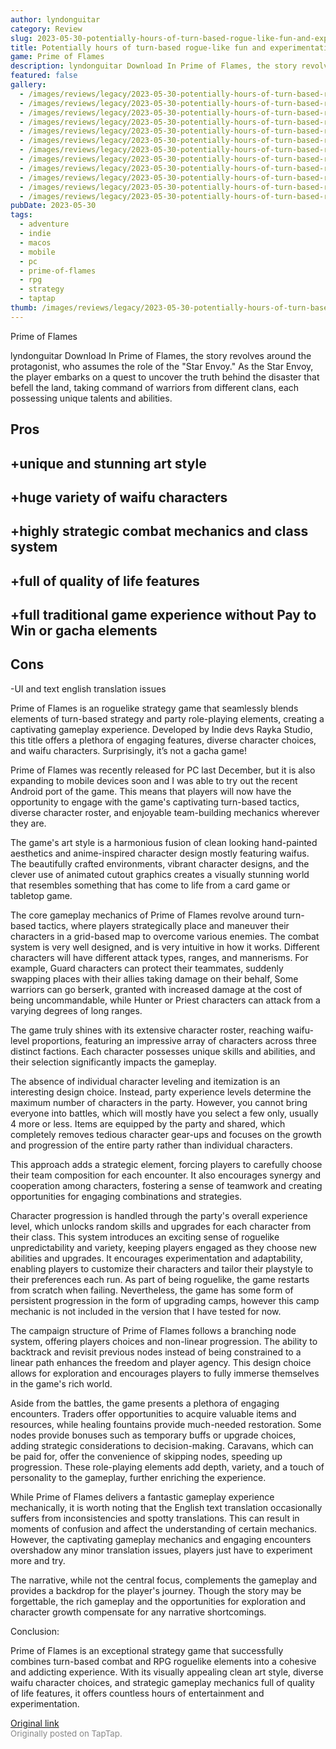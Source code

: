 ```yaml
---
author: lyndonguitar
category: Review
slug: 2023-05-30-potentially-hours-of-turn-based-rogue-like-fun-and-experimentation-review-prime-of-fla
title: Potentially hours of turn-based rogue-like fun and experimentation | Review - Prime of Flames
game: Prime of Flames
description: lyndonguitar Download In Prime of Flames, the story revolves around the protagonist, who assumes the role of the "Star Envoy." As the Star Envoy, the player embarks on a quest to uncover the truth behind the disaster that befell the land, taking command of warriors from different clans, each possessing unique talents and abilities.
featured: false
gallery:
  - /images/reviews/legacy/2023-05-30-potentially-hours-of-turn-based-rogue-like-fun-and-experimentation--review---prime-of-fla-0.avif
  - /images/reviews/legacy/2023-05-30-potentially-hours-of-turn-based-rogue-like-fun-and-experimentation--review---prime-of-fla-1.avif
  - /images/reviews/legacy/2023-05-30-potentially-hours-of-turn-based-rogue-like-fun-and-experimentation--review---prime-of-fla-2.avif
  - /images/reviews/legacy/2023-05-30-potentially-hours-of-turn-based-rogue-like-fun-and-experimentation--review---prime-of-fla-3.avif
  - /images/reviews/legacy/2023-05-30-potentially-hours-of-turn-based-rogue-like-fun-and-experimentation--review---prime-of-fla-4.avif
  - /images/reviews/legacy/2023-05-30-potentially-hours-of-turn-based-rogue-like-fun-and-experimentation--review---prime-of-fla-5.avif
  - /images/reviews/legacy/2023-05-30-potentially-hours-of-turn-based-rogue-like-fun-and-experimentation--review---prime-of-fla-6.avif
  - /images/reviews/legacy/2023-05-30-potentially-hours-of-turn-based-rogue-like-fun-and-experimentation--review---prime-of-fla-7.avif
  - /images/reviews/legacy/2023-05-30-potentially-hours-of-turn-based-rogue-like-fun-and-experimentation--review---prime-of-fla-8.avif
  - /images/reviews/legacy/2023-05-30-potentially-hours-of-turn-based-rogue-like-fun-and-experimentation--review---prime-of-fla-9.avif
  - /images/reviews/legacy/2023-05-30-potentially-hours-of-turn-based-rogue-like-fun-and-experimentation--review---prime-of-fla-10.avif
  - /images/reviews/legacy/2023-05-30-potentially-hours-of-turn-based-rogue-like-fun-and-experimentation--review---prime-of-fla-11.avif
pubDate: 2023-05-30
tags:
  - adventure
  - indie
  - macos
  - mobile
  - pc
  - prime-of-flames
  - rpg
  - strategy
  - taptap
thumb: /images/reviews/legacy/2023-05-30-potentially-hours-of-turn-based-rogue-like-fun-and-experimentation--review---prime-of-fla-0.avif
---
```


Prime of Flames

lyndonguitar
Download
In Prime of Flames, the story revolves around the protagonist, who assumes the role of the "Star Envoy." As the Star Envoy, the player embarks on a quest to uncover the truth behind the disaster that befell the land, taking command of warriors from different clans, each possessing unique talents and abilities.




## Pros



## +unique and stunning art style


## +huge variety of waifu characters


## +highly strategic combat mechanics and class system


## +full of quality of life features


## +full traditional game experience without Pay to Win or gacha elements




## Cons


-UI and text english translation issues

Prime of Flames is an roguelike strategy game that seamlessly blends elements of turn-based strategy and party role-playing elements, creating a captivating gameplay experience. Developed by Indie devs Rayka Studio, this title offers a plethora of engaging features, diverse character choices, and waifu characters. Surprisingly, it’s not a gacha game!

Prime of Flames was recently released for PC last December, but it is also expanding to mobile devices soon and I was able to try out the recent Android port of the game. This means that players will now have the opportunity to engage with the game's captivating turn-based tactics, diverse character roster, and enjoyable team-building mechanics wherever they are.

The game's art style is a harmonious fusion of clean looking hand-painted aesthetics and anime-inspired character design mostly featuring waifus. The beautifully crafted environments, vibrant character designs, and the clever use of animated cutout graphics creates a visually stunning world that resembles something that has come to life from a card game or tabletop game.

The core gameplay mechanics of Prime of Flames revolve around turn-based tactics, where players strategically place and maneuver their characters in a grid-based map to overcome various enemies. The combat system is very well designed, and is very intuitive in how it works. Different characters will have different attack types, ranges, and mannerisms. For example, Guard characters can protect their teammates, suddenly swapping places with their allies taking damage on their behalf, Some warriors can go berserk, granted with increased damage at the cost of being uncommandable, while Hunter or Priest characters can attack from a varying degrees of long ranges.

The game truly shines with its extensive character roster, reaching waifu-level proportions, featuring an impressive array of characters across three distinct factions. Each character possesses unique skills and abilities, and their selection significantly impacts the gameplay.

The absence of individual character leveling and itemization is an interesting design choice. Instead, party experience levels determine the maximum number of characters in the party. However, you cannot bring everyone into battles, which will mostly have you select a few only, usually 4 more or less. Items are equipped by the party and shared, which completely removes tedious character gear-ups and focuses on the growth and progression of the entire party rather than individual characters.

This approach adds a strategic element, forcing players to carefully choose their team composition for each encounter. It also encourages synergy and cooperation among characters, fostering a sense of teamwork and creating opportunities for engaging combinations and strategies.

Character progression is handled through the party's overall experience level, which unlocks random skills and upgrades for each character from their class. This system introduces an exciting sense of roguelike unpredictability and variety, keeping players engaged as they choose new abilities and upgrades. It encourages experimentation and adaptability, enabling players to customize their characters and tailor their playstyle to their preferences each run. As part of being roguelike, the game restarts from scratch when failing. Nevertheless, the game has some form of persistent progression in the form of upgrading camps, however this camp mechanic is not included in the version that I have tested for now.

The campaign structure of Prime of Flames follows a branching node system, offering players choices and non-linear progression. The ability to backtrack and revisit previous nodes instead of being constrained to a linear path enhances the freedom and player agency. This design choice allows for exploration and encourages players to fully immerse themselves in the game's rich world.

Aside from the battles, the game presents a plethora of engaging encounters. Traders offer opportunities to acquire valuable items and resources, while healing fountains provide much-needed restoration. Some nodes provide bonuses such as temporary buffs or upgrade choices, adding strategic considerations to decision-making. Caravans, which can be paid for, offer the convenience of skipping nodes, speeding up progression. These role-playing elements add depth, variety, and a touch of personality to the gameplay, further enriching the experience.

While Prime of Flames delivers a fantastic gameplay experience mechanically, it is worth noting that the English text translation occasionally suffers from inconsistencies and spotty translations. This can result in moments of confusion and affect the understanding of certain mechanics. However, the captivating gameplay mechanics and engaging encounters overshadow any minor translation issues, players just have to experiment more and try.

The narrative, while not the central focus, complements the gameplay and provides a backdrop for the player's journey. Though the story may be forgettable, the rich gameplay and the opportunities for exploration and character growth compensate for any narrative shortcomings.

Conclusion:

Prime of Flames is an exceptional strategy game that successfully combines turn-based combat and RPG roguelike elements into a cohesive and addicting experience. With its visually appealing clean art style, diverse waifu character choices, and strategic gameplay mechanics full of quality of life features, it offers countless hours of entertainment and experimentation.

[Original link](https://www.taptap.io/post/5718338)<br><span style="font-size: 0.95em; color: #888;">Originally posted on TapTap.</span>